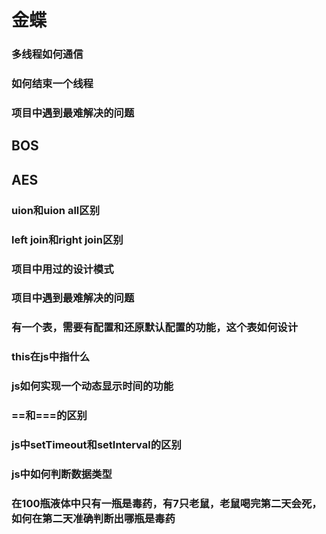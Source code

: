 # 金蝶

### 多线程如何通信

### 如何结束一个线程

### 

### 项目中遇到最难解决的问题

## BOS

## AES

### uion和uion all区别

### left join和right join区别

### 项目中用过的设计模式

### 项目中遇到最难解决的问题

### 有一个表，需要有配置和还原默认配置的功能，这个表如何设计

### this在js中指什么

### js如何实现一个动态显示时间的功能

### ==和===的区别

### js中setTimeout和setInterval的区别

### js中如何判断数据类型

### 在100瓶液体中只有一瓶是毒药，有7只老鼠，老鼠喝完第二天会死，如何在第二天准确判断出哪瓶是毒药

